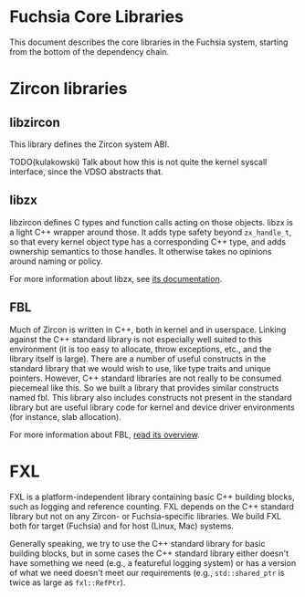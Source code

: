 Fuchsia Core Libraries
======================

This document describes the core libraries in the Fuchsia system, starting from
the bottom of the dependency chain.

# Zircon libraries

## libzircon

This library defines the Zircon system ABI.

TODO(kulakowski) Talk about how this is not quite the kernel
syscall interface, since the VDSO abstracts that.

## libzx

libzircon defines C types and function calls acting on those
objects. libzx is a light C++ wrapper around those. It adds type
safety beyond `zx_handle_t`, so that every kernel object type has a
corresponding C++ type, and adds ownership semantics to those
handles. It otherwise takes no opinions around naming or policy.

For more information about libzx, see
[its documentation](/zircon/system/ulib/zx/README.md).

## FBL

Much of Zircon is written in C++, both in kernel and in
userspace. Linking against the C++ standard library is not especially
well suited to this environment (it is too easy to allocate, throw
exceptions, etc., and the library itself is large). There are a number
of useful constructs in the standard library that we would wish to use,
like type traits and unique pointers. However, C++ standard libraries
are not really to be consumed piecemeal like this. So we built a
library that provides similar constructs named fbl. This library
also includes constructs not present in the standard library but
are useful library code for kernel and device driver environments (for
instance, slab allocation).

For more information about FBL,
[read its overview](/docs/development/languages/c-cpp/cxx.md#fbl).

# FXL

FXL is a platform-independent library containing basic C++ building blocks, such
as logging and reference counting. FXL depends on the C++ standard library but
not on any Zircon- or Fuchsia-specific libraries. We build FXL both for target
(Fuchsia) and for host (Linux, Mac) systems.

Generally speaking, we try to use the C++ standard library for basic building
blocks, but in some cases the C++ standard library either doesn't have something
we need (e.g., a featureful logging system) or has a version of what we need
doesn't meet our requirements (e.g., `std::shared_ptr` is twice as large as
`fxl::RefPtr`).
